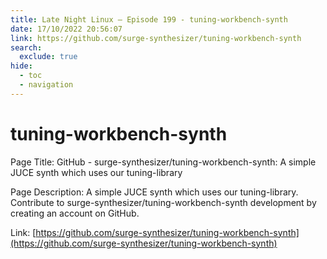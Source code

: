```yaml
---
title: Late Night Linux – Episode 199 - tuning-workbench-synth
date: 17/10/2022 20:56:07
link: https://github.com/surge-synthesizer/tuning-workbench-synth
search:
  exclude: true
hide:
  - toc
  - navigation
---
```


# tuning-workbench-synth

Page Title: GitHub - surge-synthesizer/tuning-workbench-synth: A simple JUCE synth which uses our tuning-library

Page Description: A simple JUCE synth which uses our tuning-library. Contribute to surge-synthesizer/tuning-workbench-synth development by creating an account on GitHub. 

Link: [https://github.com/surge-synthesizer/tuning-workbench-synth](https://github.com/surge-synthesizer/tuning-workbench-synth)